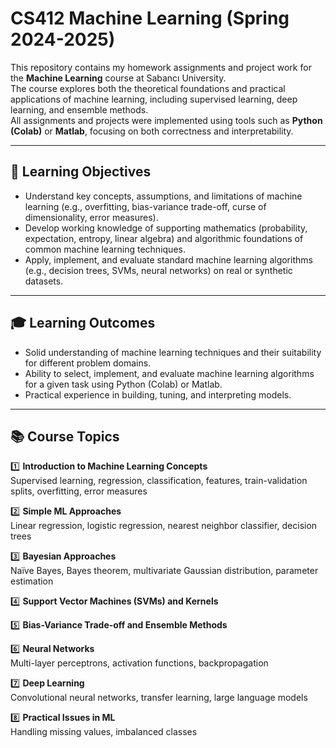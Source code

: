 # CS412 Machine Learning (Spring 2024-2025)

This repository contains my homework assignments and project work for the **Machine Learning** course at Sabancı University.  
The course explores both the theoretical foundations and practical applications of machine learning, including supervised learning, deep learning, and ensemble methods.  
All assignments and projects were implemented using tools such as **Python (Colab)** or **Matlab**, focusing on both correctness and interpretability.

---

## 🎯 Learning Objectives

- Understand key concepts, assumptions, and limitations of machine learning (e.g., overfitting, bias-variance trade-off, curse of dimensionality, error measures).
- Develop working knowledge of supporting mathematics (probability, expectation, entropy, linear algebra) and algorithmic foundations of common machine learning techniques.
- Apply, implement, and evaluate standard machine learning algorithms (e.g., decision trees, SVMs, neural networks) on real or synthetic datasets.

---

## 🎓 Learning Outcomes

- Solid understanding of machine learning techniques and their suitability for different problem domains.
- Ability to select, implement, and evaluate machine learning algorithms for a given task using Python (Colab) or Matlab.
- Practical experience in building, tuning, and interpreting models.

---

## 📚 Course Topics

1️⃣ **Introduction to Machine Learning Concepts**  
Supervised learning, regression, classification, features, train-validation splits, overfitting, error measures  

2️⃣ **Simple ML Approaches**  
Linear regression, logistic regression, nearest neighbor classifier, decision trees  

3️⃣ **Bayesian Approaches**  
Naïve Bayes, Bayes theorem, multivariate Gaussian distribution, parameter estimation  

4️⃣ **Support Vector Machines (SVMs) and Kernels**  

5️⃣ **Bias-Variance Trade-off and Ensemble Methods**  

6️⃣ **Neural Networks**  
Multi-layer perceptrons, activation functions, backpropagation  

7️⃣ **Deep Learning**  
Convolutional neural networks, transfer learning, large language models  

8️⃣ **Practical Issues in ML**  
Handling missing values, imbalanced classes  


